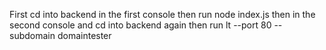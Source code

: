 First cd into backend in the first console then run node index.js
then in the second console and cd into backend again then run lt --port 80 --subdomain domaintester